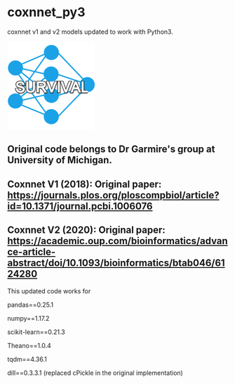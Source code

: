 # coxnnet_py3
 coxnnet v1 and v2  models updated to work with Python3.
 
 ![logo](nn.png)

## Original code belongs to Dr Garmire's group at University of Michigan. 
## Coxnnet V1 (2018): Original paper:  https://journals.plos.org/ploscompbiol/article?id=10.1371/journal.pcbi.1006076
## Coxnnet V2 (2020): Original paper:  https://academic.oup.com/bioinformatics/advance-article-abstract/doi/10.1093/bioinformatics/btab046/6124280

This updated code works for 

pandas==0.25.1

numpy==1.17.2

scikit-learn==0.21.3

Theano==1.0.4

tqdm==4.36.1

dill==0.3.3.1 (replaced cPickle in the original implementation)
